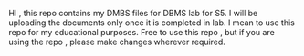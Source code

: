 HI , this  repo contains my DMBS files for DBMS lab for S5. I will be uploading the documents only once it is completed in lab. 
I mean to use this repo for my educational purposes.
Free to use this repo , but if you are using the repo , please make changes wherever required.

